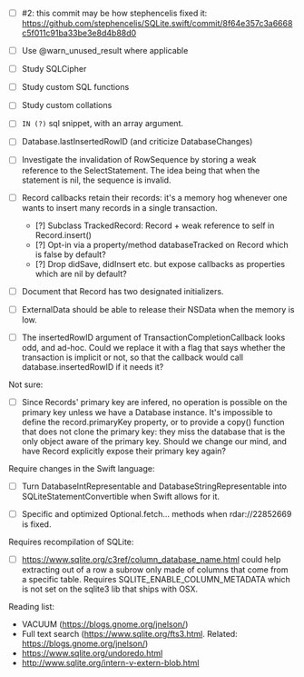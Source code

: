 - [ ] #2: this commit may be how stephencelis fixed it: https://github.com/stephencelis/SQLite.swift/commit/8f64e357c3a6668c5f011c91ba33be3e8d4b88d0
- [ ] Use @warn_unused_result where applicable
- [ ] Study SQLCipher
- [ ] Study custom SQL functions
- [ ] Study custom collations
- [ ] `IN (?)` sql snippet, with an array argument.
- [ ] Database.lastInsertedRowID (and criticize DatabaseChanges)
- [ ] Investigate the invalidation of RowSequence by storing a weak reference to the SelectStatement. The idea being that when the statement is nil, the sequence is invalid.
- [ ] Record callbacks retain their records: it's a memory hog whenever one wants to insert many records in a single transaction.
    - [?] Subclass TrackedRecord: Record + weak reference to self in Record.insert()
    - [?] Opt-in via a property/method databaseTracked on Record which is false by default?
    - [?] Drop didSave, didInsert etc. but expose callbacks as properties which are nil by default?
- [ ] Document that Record has two designated initializers.
- [ ] ExternalData should be able to release their NSData when the memory is low.
- [ ] The insertedRowID argument of TransactionCompletionCallback looks odd, and ad-hoc. Could we replace it with a flag that says whether the transaction is implicit or not, so that the callback would call database.insertedRowID if it needs it?


Not sure:

- [ ] Since Records' primary key are infered, no operation is possible on the primary key unless we have a Database instance. It's impossible to define the record.primaryKey property, or to provide a copy() function that does not clone the primary key: they miss the database that is the only object aware of the primary key. Should we change our mind, and have Record explicitly expose their primary key again?


Require changes in the Swift language:

- [ ] Turn DatabaseIntRepresentable and DatabaseStringRepresentable into SQLiteStatementConvertible when Swift allows for it.
- [ ] Specific and optimized Optional<SQLiteStatementConvertible>.fetch... methods when rdar://22852669 is fixed.


Requires recompilation of SQLite:

- [ ] https://www.sqlite.org/c3ref/column_database_name.html could help extracting out of a row a subrow only made of columns that come from a specific table. Requires SQLITE_ENABLE_COLUMN_METADATA which is not set on the sqlite3 lib that ships with OSX.



Reading list:

- VACUUM (https://blogs.gnome.org/jnelson/)
- Full text search (https://www.sqlite.org/fts3.html. Related: https://blogs.gnome.org/jnelson/)
- https://www.sqlite.org/undoredo.html
- http://www.sqlite.org/intern-v-extern-blob.html
